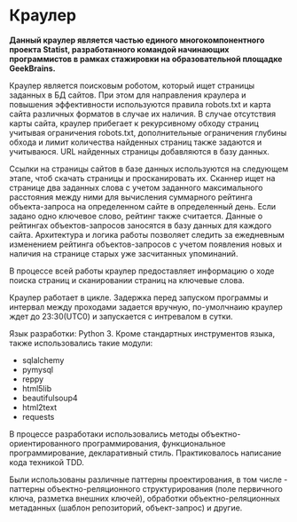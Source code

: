 # Краулер

**Данный краулер является частью единого многокомпонентного проекта Statist, разработанного командой начинающих программистов в рамках стажировки на образовательной площадке GeekBrains.**

Краулер является поисковым роботом, который ищет страницы заданных в БД сайтов. При этом для направления краулера и повышения эффективности используются правила robots.txt и карта сайта различных форматов в случае их наличия.
В случае отсутствия карты сайта, краулер прибегает к рекурсивному обходу страниц учитывая ограничения robots.txt, дополнительные ограничения глубины обхода и лимит количества найденных страниц также задаются и учитываюся. 
URL найденных страницы добавляются в базу данных.

Ссылки на страницы сайтов в базе данных используются на следующем этапе, чтоб скачать страницы и просканировать их. Сканнер ищет на странице два заданных слова с учетом заданного максимального расстояния между ними для вычисления суммарного рейтинга объекта-запроса на определенном сайте в определенный день. Если задано одно ключевое слово, рейтинг также считается. Данные о рейтингах объектов-запросов заносятся в базу данных для каждого сайта. Архитектура и логика работы позволяет следить за ежедневным изменением рейтинга объектов-запросов с учетом появления новых и наличия на странице старых уже засчитанных упоминаний.

В процессе всей работы краулер предоставляет информацию о ходе поиска страниц и сканировании страниц на ключевые слова.

Краулер работает в цикле. Задержка перед запуском программы и интервал между проходами задается вручную, по-умолчнаию краулер ждет до 23:30(UTC0) и запускается с интревалом в сутки.

Язык разработки: Python 3.
Кроме стандартных инструментов языка, также использовались такие модули:
- sqlalchemy
- pymysql
- reppy
- html5lib
- beautifulsoup4
- html2text
- requests

В процессе разработаки использовались методы объектно-ориентированного программирования, функциональное программирование, декларативный стиль. Практиковалось написание кода техникой TDD.

Были использованы различные паттерны проектирования, в том числе - паттерны объектно-реляционного структурирования (поле первичного ключа, разметка внешних ключей), обработки объектно-реляционных метаданных (шаблон репозиторий, объект-запрос) и другие.  
